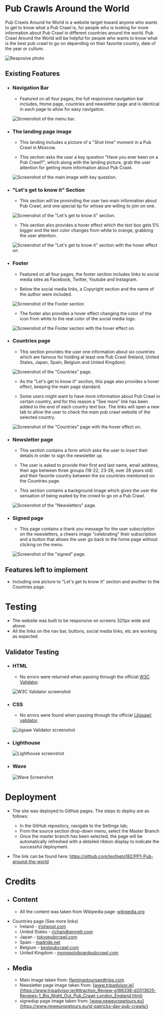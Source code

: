 # Pub Crawls Around the World

Pub Crawls Around he World is a website target toward anyone who wants to get to know what a Pub Crawl is, for people who is looking for more information about Pub Crawl in different countries around the world. Pub Crawl Around the World will be helpful for people who wants to know what is the best pub crawl to go on depending on their favorite country, date of the year or culture.

![Resposive photo](/assets/images/responsive-image.jpg)

## Existing Features

- ### Navigation Bar

    * Featured on all four pages, the full responsive navigation bar includes, Home page, countries and newsletter page and is identical in each page to allow for easy navigation.


    ![Screenshot of the menu bar.](/assets/images/menu-bar.jpg)

- ### The landing page image

    * This landing includes a picture of a "Shot time" moment in a Pub Crawl in Moscow.

    * This section asks the user a key question "Have you ever been on a Pub Crawl?", which along with the landing picture, grab the user attention for getting more information about Pub Crawl.

    ![Screenshot of the main image with key question.](/assets/images/ss-main-image.jpg)

- ### "Let's get to know it" Section

    * This section will be provinding the user two main information about Pub Crawl, and one special tip for whose are willing to join on one.

    ![Screenshot of the "Let's get to know it" section.](/assets/images/get-to-know-normal.jpg)

    * This section also provides a hover effect which the text box gets 5% bigger and the text color changes from white to orange, grabbing the user attention.

    ![Screenshot of the "Let's get to know it" section with the hover effect on](/assets/images/get-to-know-hover.jpg)

- ### Footer

    * Featured on all four pages, the footer section includes links to social media sites as Facebook, Twitter, Youtube and Instagram.

    * Below the social media links, a Copyright section and the name of the author were included.

    ![Screenshot of the Footer section](/assets/images/footer-image-normal.jpg)

    * The footer also provides a hover effect changing the color of the icon from white to the real color of the social media logo.

    ![Screenshot of the Footer section with the hover effect on](/assets/images/footer-image-hover.jpg)



- ### Countries page

    * This section provides the user one information about six countries which are famous for holding at least one Pub Crawl (Ireland, United States, Japan, Spain, Belgium and United Kingdom).

    ![Screenshot of the "Countries" page.](/assets/images/countries-image-normal.jpg)

    * As the "Let's get to know it" section, this page also provides a hover effect, keeping the main page standard.

    * Some users might want to have more information about Pub Crawl in certain country, and for this reason a "See more" link has been added to the end of each country text box. The links will open a new tab to allow the user to check the main pub crawl website of the selected country.

    ![Screenshot of the "Countries" page with the hover effect on.](/assets/images/countries-image-hover.jpg)

- ### Newsletter page

    * This section contains a form which asks the user to insert their details in order to sign the newsletter up.

    * The user is asked to provide their first and last name, email address, their age between three groups (18-22, 23-26, over 26 years old) and their favorite country between the six countries mentioned on the Countries page.

    * This section contains a background image which gives the user the sensation of being waited by the crowd to go on a Pub Crawl.

    ![Screenshot of the "Newsletters" page.](/assets/images/newsletter-page-image.png)

- ### Signed page

    * This page contains a thank you message for the user subscription on the newsletters, a cheers image "celebrating" their subscription and a button that allows the user go back to the home page without clicking on the menu.

    ![Screenshot of the "signed" page.](/assets/images/singed-page.jpg)

## Features left to implement

* Including one picture to "Let's get to know it" section and another to the Countries page.

# Testing

* The website was built to be responsive on screens 320px wide and above.
* All the links on the nav bar, buttons, social media links, etc are working as expected.

## Validator Testing

- ### HTML 

    * No errors were returned when passing through the official [W3C Validator](https://validator.w3.org/).

    ![W3C Validator screenshot](/assets/images/w3c-validator.jpg)

- ### CSS 

    * No errors were found when passing through the official [(Jigsaw) validator](https://jigsaw.w3.org/css-validator/).

    ![Jigsaw Validator screenshot](/assets/images/jigsaw-validator.jpg)

- ### Lighthouse

    ![Lighthouse screenshot](/assets/images/lighthouse-image.jpg)

- ### Wave

    ![Wave Screenshot](/assets/images/wave-accessbility.jpg)

# Deployment 

* The site was deployed to GitHub pages. The steps to deploy are as follows:

    - In the GitHub repository, navigate to the Settings tab;
    - From the source section drop-down menu, select the Master Branch
    - Once the master branch has been selected, the page will be automatically refreshed with a detailed ribbon display to indicate the successful deployment.

* The link can be found here: https://github.com/leofneto182/PP1-Pub-around-the-world

# Credits

- ## Content
    
    - All the content was taken from Wikipedia page: [wikipedia.org](https://en.wikipedia.org/wiki/Pub_crawl)

* Countries page (See more links)
    - Ireland - [irishpost.com](https://www.irishpost.com/life-style/heres-play-12-pubs-christmas-irish-tradition-bizarre-rules-plenty-booze-175246)
    - United States - [richandbennett.com](https://richandbennett.com/)
    - Japan - [tokyopubcrawl.com](https://www.tokyopubcrawl.com/)
    - Spain - [madride.net](https://madride.net/pub-crawl-madrid/)
    - Belgium - [bestpubcrawl.com](https://bestpubcrawl.com/the-ultimate-guide-to-beerwalk-antwerp-pub-crawl/)
    - United Kingdom - [monopolyboardpubcrawl.com](http://monopolyboardpubcrawl.com/route.html)

- ## Media
    - Main image taken from: [flamingotoursandtrips.com](https://flamingotoursandtrips.com/what-is-a-pub-crawl/)
    - Newsletter page image taken from: [www.tripadvisor.ie](https://www.tripadvisor.ie/Attraction_Review-g186338-d2013625-Reviews-1_Big_Night_Out_Pub_Crawl-London_England.html)
    - signedup page image taken from: [www.neweuropetours.eu](https://www.neweuropetours.eu/st-patricks-day-pub-crawls/)






















